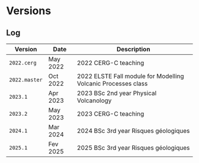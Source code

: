 # Versions

## Log

| Version       | Date     | Description                                                   |
|---------------|----------|---------------------------------------------------------------|
| `2022.cerg`   | May 2022 | 2022 CERG-C teaching                                          |
| `2022.master` | Oct 2022 | 2022 ELSTE Fall module for Modelling Volcanic Processes class |
| `2023.1`      | Apr 2023 | 2023 BSc 2nd year Physical Volcanology                        |
| `2023.2`      | May 2023 | 2023 CERG-C teaching                                          |
| `2024.1`      | Mar 2024 | 2024 BSc 3rd year Risques géologiques                         |
| `2025.1`      | Fev 2025 | 2025 BSc 3rd year Risques géologiques                         |
